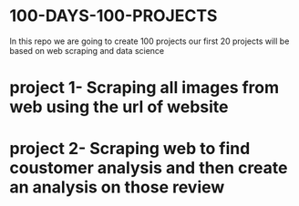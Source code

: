 # 100-DAYS-100-PROJECTS
In this repo we are going to create 100 projects our first 20 projects will be based on web scraping and data science 
# project 1- Scraping all images from web using the url of website
# project 2- Scraping web to find coustomer analysis and then create an analysis on those review

